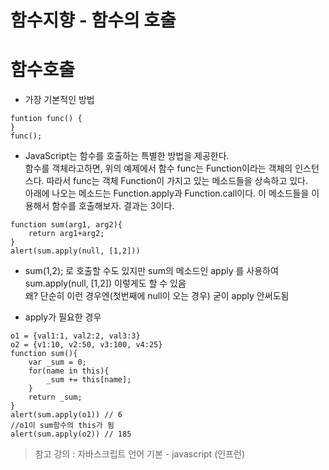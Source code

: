 함수지향 - 함수의 호출
=======================

# 함수호출
* 가장 기본적인 방법
```
funtion func() {
}
func();
```

* JavaScript는 함수를 호출하는 특별한 방법을 제공한다.   
함수를 객체라고하면, 위의 예제에서 함수 func는 Function이라는 객체의 인스턴스다. 따라서 func는 객체 Function이 가지고 있는 메소드들을 상속하고 있다.   
아래에 나오는 메소드는 Function.apply과 Function.call이다. 이 메소드들을 이용해서 함수를 호출해보자. 결과는 3이다.
```
function sum(arg1, arg2){
    return arg1+arg2;
}
alert(sum.apply(null, [1,2]))
```
* sum(1,2); 로 호출할 수도 있지만 sum의 메소드인 apply 를 사용하여   
sum.apply(null, [1,2]) 이렇게도 할 수 있음   
왜? 단순히 이런 경우엔(첫번째에 null이 오는 경우) 굳이 apply 안써도됨

* apply가 필요한 경우
```
o1 = {val1:1, val2:2, val3:3}
o2 = {v1:10, v2:50, v3:100, v4:25}
function sum(){
    var _sum = 0;
    for(name in this){
        _sum += this[name];
    }
    return _sum;
}
alert(sum.apply(o1)) // 6
//o1이 sum함수의 this가 됨
alert(sum.apply(o2)) // 185
```

> 참고 강의 : 자바스크립트 언어 기본 - javascript (인프런)
